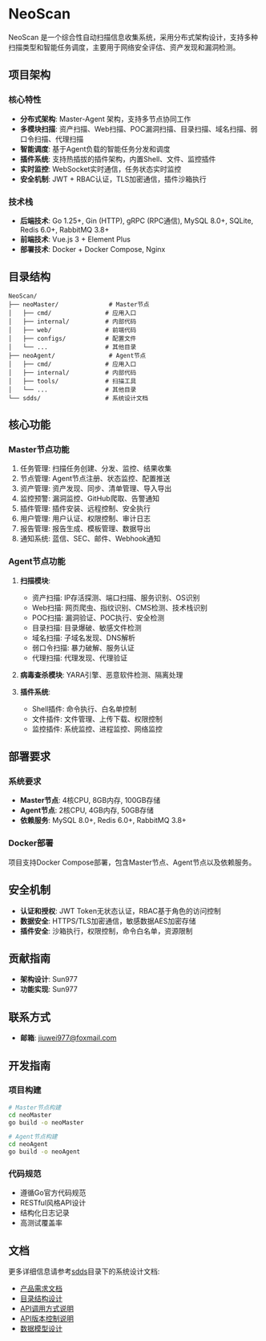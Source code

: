 # NeoScan

NeoScan 是一个综合性自动扫描信息收集系统，采用分布式架构设计，支持多种扫描类型和智能任务调度，主要用于网络安全评估、资产发现和漏洞检测。

## 项目架构

### 核心特性
- **分布式架构**: Master-Agent 架构，支持多节点协同工作
- **多模块扫描**: 资产扫描、Web扫描、POC漏洞扫描、目录扫描、域名扫描、弱口令扫描、代理扫描
- **智能调度**: 基于Agent负载的智能任务分发和调度
- **插件系统**: 支持热插拔的插件架构，内置Shell、文件、监控插件
- **实时监控**: WebSocket实时通信，任务状态实时监控
- **安全机制**: JWT + RBAC认证，TLS加密通信，插件沙箱执行

### 技术栈
- **后端技术**: Go 1.25+, Gin (HTTP), gRPC (RPC通信), MySQL 8.0+, SQLite, Redis 6.0+, RabbitMQ 3.8+
- **前端技术**: Vue.js 3 + Element Plus
- **部署技术**: Docker + Docker Compose, Nginx

## 目录结构

```
NeoScan/
├── neoMaster/              # Master节点
│   ├── cmd/               # 应用入口
│   ├── internal/          # 内部代码
│   ├── web/               # 前端代码
│   ├── configs/           # 配置文件
│   └── ...                # 其他目录
├── neoAgent/               # Agent节点
│   ├── cmd/               # 应用入口
│   ├── internal/          # 内部代码
│   ├── tools/             # 扫描工具
│   └── ...                # 其他目录
└── sdds/                  # 系统设计文档
```

## 核心功能

### Master节点功能
1. 任务管理: 扫描任务创建、分发、监控、结果收集
2. 节点管理: Agent节点注册、状态监控、配置推送
3. 资产管理: 资产发现、同步、清单管理、导入导出
4. 监控预警: 漏洞监控、GitHub爬取、告警通知
5. 插件管理: 插件安装、远程控制、安全执行
6. 用户管理: 用户认证、权限控制、审计日志
7. 报告管理: 报告生成、模板管理、数据导出
8. 通知系统: 蓝信、SEC、邮件、Webhook通知

### Agent节点功能
1. **扫描模块**:
   - 资产扫描: IP存活探测、端口扫描、服务识别、OS识别
   - Web扫描: 网页爬虫、指纹识别、CMS检测、技术栈识别
   - POC扫描: 漏洞验证、POC执行、安全检测
   - 目录扫描: 目录爆破、敏感文件检测
   - 域名扫描: 子域名发现、DNS解析
   - 弱口令扫描: 暴力破解、服务认证
   - 代理扫描: 代理发现、代理验证

2. **病毒查杀模块**: YARA引擎、恶意软件检测、隔离处理

3. **插件系统**:
   - Shell插件: 命令执行、白名单控制
   - 文件插件: 文件管理、上传下载、权限控制
   - 监控插件: 系统监控、进程监控、网络监控

## 部署要求

### 系统要求
- **Master节点**: 4核CPU, 8GB内存, 100GB存储
- **Agent节点**: 2核CPU, 4GB内存, 50GB存储
- **依赖服务**: MySQL 8.0+, Redis 6.0+, RabbitMQ 3.8+

### Docker部署
项目支持Docker Compose部署，包含Master节点、Agent节点以及依赖服务。

## 安全机制

- **认证和授权**: JWT Token无状态认证，RBAC基于角色的访问控制
- **数据安全**: HTTPS/TLS加密通信，敏感数据AES加密存储
- **插件安全**: 沙箱执行，权限控制，命令白名单，资源限制


## 贡献指南
- **架构设计**: Sun977
- **功能实现**: Sun977


## 联系方式
- **邮箱**: jiuwei977@foxmail.com


## 开发指南

### 项目构建
```bash
# Master节点构建
cd neoMaster
go build -o neoMaster

# Agent节点构建
cd neoAgent
go build -o neoAgent
```

### 代码规范
- 遵循Go官方代码规范
- RESTful风格API设计
- 结构化日志记录
- 高测试覆盖率

## 文档

更多详细信息请参考[sdds](sdds)目录下的系统设计文档:
- [产品需求文档](sdds/01.NeoScan产品需求文档v1.0.md)
- [目录结构设计](sdds/02.NeoScan目录结构设计%20pkg-v4.0.md)
- [API调用方式说明](sdds/03.API调用方式说明.md)
- [API版本控制说明](sdds/04.API版本控制说明.md)
- [数据模型设计](sdds/05.NeoScan系统使用的数据模型设计v1.0.md)